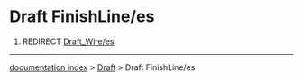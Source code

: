 # Draft FinishLine/es
1.  REDIRECT [Draft\_Wire/es](Draft_Wire/es.md)

---
[documentation index](../README.md) > [Draft](Draft_Workbench.md) > Draft FinishLine/es
